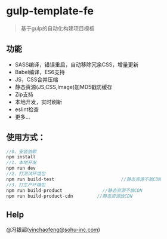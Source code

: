 # gulp-template-fe
> 基于gulp的自动化构建项目模板

## 功能
+ SASS编译，错误重启，自动移除冗余CSS，增量更新
+ Babel编译，ES6支持
+ JS，CSS合并压缩
+ 静态资源(JS,CSS,Image)加MD5戳防缓存
+ Zip支持
+ 本地开发，实时刷新
+ eslint检查
+ 更多...

## 使用方式：
```javascript
//0、安装依赖
npm install
//1、本地开发
npm run dev
//2、打测试环境包
npm run build-test                         //静态资源不放CDN
//3、打生产环境包
npm run build-product               //静态资源不放CDN
npm run build-product-cdn         //静态资源放CDN
```

## Help
@冯银超(yinchaofeng@sohu-inc.com)